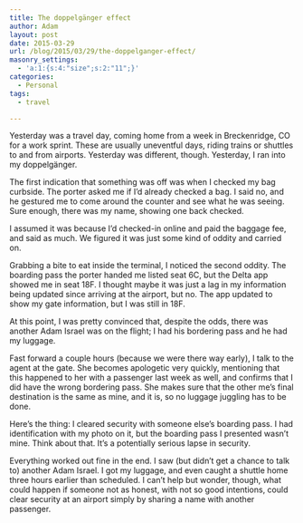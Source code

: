 ```yaml
---
title: The doppelgänger effect
author: Adam
layout: post
date: 2015-03-29
url: /blog/2015/03/29/the-doppelganger-effect/
masonry_settings:
  - 'a:1:{s:4:"size";s:2:"11";}'
categories:
  - Personal
tags:
  - travel

---
```

Yesterday was a travel day, coming home from a week in Breckenridge, CO for a work sprint. These are usually uneventful days, riding trains or shuttles to and from airports. Yesterday was different, though. Yesterday, I ran into my doppelgänger.

The first indication that something was off was when I checked my bag curbside. The porter asked me if I&#8217;d already checked a bag. I said no, and he gestured me to come around the counter and see what he was seeing. Sure enough, there was my name, showing one back checked.

I assumed it was because I&#8217;d checked-in online and paid the baggage fee, and said as much. We figured it was just some kind of oddity and carried on.

Grabbing a bite to eat inside the terminal, I noticed the second oddity. The boarding pass the porter handed me listed seat 6C, but the Delta app showed me in seat 18F. I thought maybe it was just a lag in my information being updated since arriving at the airport, but no. The app updated to show my gate information, but I was still in 18F.

At this point, I was pretty convinced that, despite the odds, there was another Adam Israel was on the flight; I had his bordering pass and he had my luggage.

Fast forward a couple hours (because we were there way early), I talk to the agent at the gate. She becomes apologetic very quickly, mentioning that this happened to her with a passenger last week as well, and confirms that I did have the wrong bordering pass. She makes sure that the other me&#8217;s final destination is the same as mine, and it is, so no luggage juggling has to be done.

Here&#8217;s the thing: I cleared security with someone else&#8217;s boarding pass. I had identification with my photo on it, but the boarding pass I presented wasn&#8217;t mine. Think about that. It&#8217;s a potentially serious lapse in security.

Everything worked out fine in the end. I saw (but didn&#8217;t get a chance to talk to) another Adam Israel. I got my luggage, and even caught a shuttle home three hours earlier than scheduled. I can&#8217;t help but wonder, though, what could happen if someone not as honest, with not so good intentions, could clear security at an airport simply by sharing a name with another passenger.
